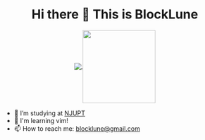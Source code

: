 <h1 align="center">
  Hi there 👋 This is BlockLune
</h1>

<p align="center">
  <a href="https://github.com/anuraghazra/github-readme-stats">
    <img
      align="center"
      src="https://github-readme-stats-git-master-blocklune.vercel.app/api/top-langs/?username=BlockLune&theme=dracula&exclude_repo=blocklune.github.io,HexoSourceRepo,Hexo-source-repo&hide=html&layout=compact"
    />
  </a>
  <a href="https://github.com/anuraghazra/github-readme-stats">
    <img
      align="center"
      height="165"
      src="https://github-readme-stats-git-master-blocklune.vercel.app/api?username=blocklune&show_icons=true&custom_title=Github%20Stats&theme=dracula"
    />
  </a>
</p>

- 🔭 I’m studying at [NJUPT](https://www.njupt.edu.cn/)
- 🌱 I'm learning vim!
- 📫 How to reach me: [blocklune@gmail.com](mailto:blocklune@gmail.com)
